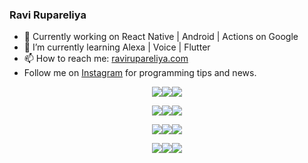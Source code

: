 ### Ravi Rupareliya

- 🔭 Currently working on React Native | Android | Actions on Google
- 🌱 I’m currently learning Alexa | Voice | Flutter
- 📫 How to reach me: [ravirupareliya.com](https://ravirupareliya.com)
- Follow me on [Instagram](https://www.instagram.com/ravi.rupareliya/) for programming tips and news.

<a href="https://www.instagram.com/ravi.rupareliya/" target="_blank">
<!-- insta-feed:START-->
<p align="center"><img align="center" src=https://scontent-ort2-1.cdninstagram.com/v/t51.2885-15/e35/s480x480/117307859_603477283647910_4747232603067507655_n.jpg?_nc_ht=scontent-ort2-1.cdninstagram.com&_nc_cat=110&_nc_ohc=tGlx448nHy8AX8k5LRJ&oh=a65807e03d4f2addaeed3d8d5a56eadb&oe=5F60FFBD /><img align="center" src=https://scontent-ort2-1.cdninstagram.com/v/t51.2885-15/e35/s480x480/117288606_1432624290459842_4050672627473038302_n.jpg?_nc_ht=scontent-ort2-1.cdninstagram.com&_nc_cat=102&_nc_ohc=exM_Gzv_FGYAX88hkv6&oh=daa8d032c6ee1a1f0ae2201fe128af0d&oe=5F618D5C /><img align="center" src=https://scontent-ort2-1.cdninstagram.com/v/t51.2885-15/e35/s480x480/117309611_594067937926129_8782024436396678820_n.jpg?_nc_ht=scontent-ort2-1.cdninstagram.com&_nc_cat=101&_nc_ohc=P4-eslrqAOgAX9369io&oh=46badbe90d593c3a0604aa14463791e6&oe=5F61AE82 /></p><p align="center"><img align="center" src=https://scontent-ort2-1.cdninstagram.com/v/t51.2885-15/e35/s480x480/117127743_658078131727257_4070559447880632257_n.jpg?_nc_ht=scontent-ort2-1.cdninstagram.com&_nc_cat=109&_nc_ohc=Tu1t1Pas6cIAX8Xb_l6&oh=138ede1c926f2ab0c893120612ab3afe&oe=5F5F44F0 /><img align="center" src=https://scontent-ort2-1.cdninstagram.com/v/t51.2885-15/e35/s480x480/117172054_780830466021649_2450924399071798468_n.jpg?_nc_ht=scontent-ort2-1.cdninstagram.com&_nc_cat=101&_nc_ohc=xZHzXpE5Lc0AX8X6AMK&oh=279bf4abcd4bdebffacf6a468560e801&oe=5F61462D /><img align="center" src=https://scontent-ort2-1.cdninstagram.com/v/t51.2885-15/e35/s480x480/117259823_1001307370304891_6502717509961734850_n.jpg?_nc_ht=scontent-ort2-1.cdninstagram.com&_nc_cat=111&_nc_ohc=ffUMLy8IBdMAX86CDor&oh=29e9b89c61c31321cf0d3ded10170508&oe=5F6015B8 /></p><p align="center"><img align="center" src=https://scontent-ort2-1.cdninstagram.com/v/t51.2885-15/e35/s480x480/116875545_589014135117880_1603472412541026467_n.jpg?_nc_ht=scontent-ort2-1.cdninstagram.com&_nc_cat=104&_nc_ohc=vGlWpFU0mO4AX8YWTgu&oh=ae2c6f1003a71cf6bc1623d0b67745ee&oe=5F5E9B96 /><img align="center" src=https://scontent-ort2-1.cdninstagram.com/v/t51.2885-15/e35/s480x480/116912362_577297379814924_6557921718373697625_n.jpg?_nc_ht=scontent-ort2-1.cdninstagram.com&_nc_cat=100&_nc_ohc=OBBBXiE-_TUAX_J-prm&oh=cc19e8a6532f685fd8d29aac94eff6fc&oe=5F5F8DBA /><img align="center" src=https://scontent-ort2-1.cdninstagram.com/v/t51.2885-15/e35/s480x480/116603692_119423466526058_5833109246734827555_n.jpg?_nc_ht=scontent-ort2-1.cdninstagram.com&_nc_cat=102&_nc_ohc=__I1-u-GxXUAX-3_TE2&oh=12e0796daafdbbe1a3226a9c9ea719f3&oe=5F5F3682 /></p><p align="center"><img align="center" src=https://scontent-ort2-1.cdninstagram.com/v/t51.2885-15/e35/s480x480/116427334_169013964741134_2677625452382760510_n.jpg?_nc_ht=scontent-ort2-1.cdninstagram.com&_nc_cat=102&_nc_ohc=NCZHoPElDG0AX-98axg&oh=652f3e34d607831abeae6a030ae85a8a&oe=5F5F7BB8 /><img align="center" src=https://scontent-ort2-1.cdninstagram.com/v/t51.2885-15/e35/s480x480/116156452_601096737504099_3647929042323841046_n.jpg?_nc_ht=scontent-ort2-1.cdninstagram.com&_nc_cat=103&_nc_ohc=4FrHOnq-QFoAX9zMYHx&oh=83ed6afd1a01be11ab0fcd587dfcf0b1&oe=5F5E3973 /><img align="center" src=https://scontent-ort2-1.cdninstagram.com/v/t51.2885-15/e35/s480x480/116911037_308922290154658_7378193471300904768_n.jpg?_nc_ht=scontent-ort2-1.cdninstagram.com&_nc_cat=110&_nc_ohc=A2reibNC6D4AX-XYnmA&oh=d7cabe4394eafb67ceab9410289cb5b1&oe=5F5EECAE /></p>
<!-- insta-feed:END-->
</a>

<!--
**ravirupareliya/ravirupareliya** is a ✨ _special_ ✨ repository because its `README.md` (this file) appears on your GitHub profile.

Here are some ideas to get you started:

- 🔭 I’m currently working on ...
- 🌱 I’m currently learning ...
- 👯 I’m looking to collaborate on ...
- 🤔 I’m looking for help with ...
- 💬 Ask me about ...
- 📫 How to reach me: ...
- 😄 Pronouns: ...
- ⚡ Fun fact: ...
-->
